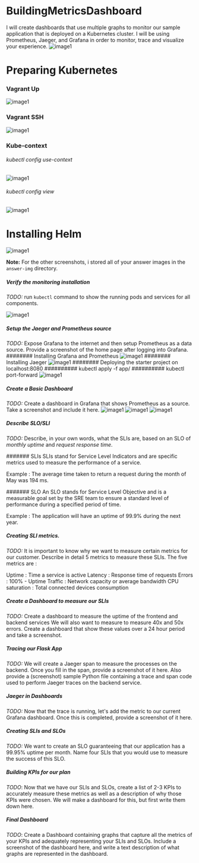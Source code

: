 # BuildingMetricsDashboard
I will create dashboards that use multiple graphs to monitor our sample application that is deployed on a Kubernetes cluster. I will be using Prometheus, Jaeger, and Grafana in order to monitor, trace and visualize your experience. 
![image1](screenshots/img2.png)

# Preparing Kubernetes
### Vagrant Up
![image1](screenshots/img3.png)
### Vagrant SSH
![image1](screenshots/img4.png)
### Kube-context 
###### kubectl config use-context
![image1](screenshots/img5.png)
###### kubectl config view
![image1](screenshots/img6.png)

# Installing Helm
![image1](screenshots/img7.png)




**Note:** For the other screenshots, i stored all of your answer images in the `answer-img` directory.

##### Verify the monitoring installation

*TODO:* run `kubectl` command to show the running pods and services for all components. 

![image1](answer-img/pods.png)

##### Setup the Jaeger and Prometheus source
*TODO:* Expose Grafana to the internet and then setup Prometheus as a data source. Provide a screenshot of the home page after logging into Grafana.
######## Installing Grafana and Prometheus
![image1](answer-img/grafana.png)
######## Installing Jaeger
![image1](answer-img/jaeger.png)
######## Deploying the starter project on localhost:8080 
########## kubectl apply -f app/
########## kubectl port-forward
![image1](answer-img/homepage.png)

##### Create a Basic Dashboard
*TODO:* Create a dashboard in Grafana that shows Prometheus as a source. Take a screenshot and include it here.
![image1](answer-img/dashboard.png)
![image1](screenshots/img11.png)
![image1](screenshots/img12.png)

##### Describe SLO/SLI
*TODO:* Describe, in your own words, what the SLIs are, based on an SLO of *monthly uptime* and *request response time*.


####### SLIs 
SLIs stand for Service Level Indicators and are specific metrics used to measure the performance of a service. 

Example : The average time taken to return a request during the month of May was 194 ms.

####### SLO
An SLO stands for Service Level Objective and is a measurable goal set by the SRE team to ensure a standard level of performance during a specified period of time. 

Example : The application will have an uptime of 99.9% during the next year. 

##### Creating SLI metrics.
*TODO:* It is important to know why we want to measure certain metrics for our customer. Describe in detail 5 metrics to measure these SLIs. 
The five metrics are : 

Uptime : Time a service is active
Latency : Response time of requests
Errors : 100% - Uptime
Traffic : Network capacity or average bandwidth
CPU saturation : Total connected devices consumption 

##### Create a Dashboard to measure our SLIs
*TODO:* Create a dashboard to measure the uptime of the frontend and backend services We will also want to measure to measure 40x and 50x errors. Create a dashboard that show these values over a 24 hour period and take a screenshot.

##### Tracing our Flask App
*TODO:*  We will create a Jaeger span to measure the processes on the backend. Once you fill in the span, provide a screenshot of it here. Also provide a (screenshot) sample Python file containing a trace and span code used to perform Jaeger traces on the backend service.

##### Jaeger in Dashboards
*TODO:* Now that the trace is running, let's add the metric to our current Grafana dashboard. Once this is completed, provide a screenshot of it here.


##### Creating SLIs and SLOs
*TODO:* We want to create an SLO guaranteeing that our application has a 99.95% uptime per month. Name four SLIs that you would use to measure the success of this SLO.

##### Building KPIs for our plan
*TODO*: Now that we have our SLIs and SLOs, create a list of 2-3 KPIs to accurately measure these metrics as well as a description of why those KPIs were chosen. We will make a dashboard for this, but first write them down here.

##### Final Dashboard
*TODO*: Create a Dashboard containing graphs that capture all the metrics of your KPIs and adequately representing your SLIs and SLOs. Include a screenshot of the dashboard here, and write a text description of what graphs are represented in the dashboard.  

